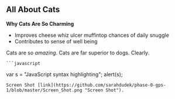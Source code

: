 ## All About Cats 
**Why Cats Are So Charming**

* Improves cheese whiz ulcer muffintop chances of daily snuggle
* Contributes to sense of well being

Cats are so *amazing*. Cats are far superior to dogs. Clearly.

    ```javascript
  var s = "JavaScript syntax highlighting";
  alert(s);
  
  ```
 Screen Shot [link](https://github.com/sarahdudek/phase-0-gps-1/blob/master/Screen_Shot.png "Screen Shot").